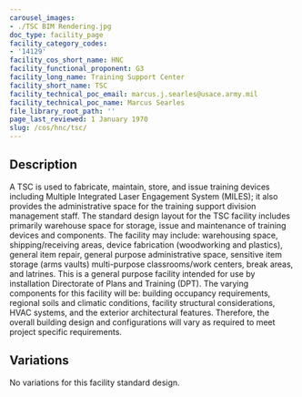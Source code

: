 ```yaml
---
carousel_images:
- ./TSC BIM Rendering.jpg
doc_type: facility_page
facility_category_codes:
- '14129'
facility_cos_short_name: HNC
facility_functional_proponent: G3
facility_long_name: Training Support Center
facility_short_name: TSC
facility_technical_poc_email: marcus.j.searles@usace.army.mil
facility_technical_poc_name: Marcus Searles
file_library_root_path: ''
page_last_reviewed: 1 January 1970
slug: /cos/hnc/tsc/
---
```




## Description

A TSC is used to fabricate, maintain, store, and issue training devices including Multiple Integrated Laser Engagement System (MILES); it also provides the administrative space for the training support division management staff. The standard design layout for the TSC facility includes primarily warehouse space for storage, issue and maintenance of training devices and components. The facility may include: warehousing space, shipping/receiving areas, device fabrication (woodworking and plastics), general item repair, general purpose administrative space, sensitive item storage (arms vaults) multi-purpose classrooms/work centers, break areas, and latrines.
This is a general purpose facility intended for use by installation Directorate of Plans and Training (DPT). The varying components for this facility will be: building occupancy requirements, regional soils and climatic conditions, facility structural considerations, HVAC systems, and the exterior architectural features. Therefore, the overall building design and configurations will vary as required to meet project specific requirements.

## Variations

No variations for this facility standard design.